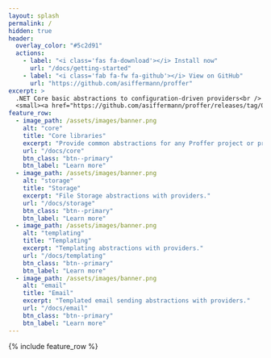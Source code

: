 ```yaml
---
layout: splash
permalink: /
hidden: true
header:
  overlay_color: "#5c2d91"
  actions:
    - label: "<i class='fas fa-download'></i> Install now"
      url: "/docs/getting-started"
    - label: "<i class='fab fa-fw fa-github'></i> View on GitHub"
      url: "https://github.com/asiffermann/proffer"
excerpt: >
  .NET Core basic abstractions to configuration-driven providers<br />
  <small><a href="https://github.com/asiffermann/proffer/releases/tag/0.1.0">Latest release v0.1.0</a></small>
feature_row:
  - image_path: /assets/images/banner.png
    alt: "core"
    title: "Core libraries"
    excerpt: "Provide common abstractions for any Proffer project or provider."
    url: "/docs/core"
    btn_class: "btn--primary"
    btn_label: "Learn more"
  - image_path: /assets/images/banner.png
    alt: "storage"
    title: "Storage"
    excerpt: "File Storage abstractions with providers."
    url: "/docs/storage"
    btn_class: "btn--primary"
    btn_label: "Learn more"
  - image_path: /assets/images/banner.png
    alt: "templating"
    title: "Templating"
    excerpt: "Templating abstractions with providers."
    url: "/docs/templating"
    btn_class: "btn--primary"
    btn_label: "Learn more"    
  - image_path: /assets/images/banner.png
    alt: "email"
    title: "Email"
    excerpt: "Templated email sending abstractions with providers."
    url: "/docs/email"
    btn_class: "btn--primary"
    btn_label: "Learn more"    
---
```


{% include feature_row %}